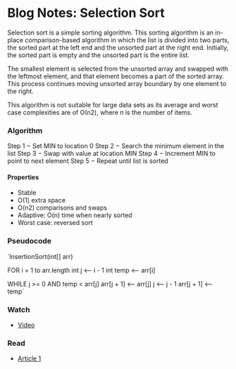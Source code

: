 ﻿# Blog Notes: Selection Sort
Selection sort is a simple sorting algorithm. This sorting algorithm is an in-place comparison-based algorithm in which the list is divided into two parts, the sorted part at the left end and the unsorted part at the right end. Initially, the sorted part is empty and the unsorted part is the entire list.

The smallest element is selected from the unsorted array and swapped with the leftmost element, and that element becomes a part of the sorted array. This process continues moving unsorted array boundary by one element to the right.

This algorithm is not suitable for large data sets as its average and worst case complexities are of Ο(n2), where n is the number of items.

### Algorithm
Step 1 − Set MIN to location 0
Step 2 − Search the minimum element in the list
Step 3 − Swap with value at location MIN
Step 4 − Increment MIN to point to next element
Step 5 − Repeat until list is sorted

#### Properties
* Stable
* O(1) extra space
* O(n2) comparisons and swaps
* Adaptive: O(n) time when nearly sorted
* Worst case: reversed sort

### Pseudocode
`InsertionSort(int[] arr)
  
  FOR i = 1 to arr.length
    int j <-- i - 1
    int temp <-- arr[i]
  
  WHILE j >= 0 AND temp < arr[j]
    arr[j + 1] <-- arr[j]
    j <-- j - 1
    arr[j + 1] <-- temp`
    
### Watch
- [Video](https://www.youtube.com/watch?v=g-PGLbMth_g)

### Read

- [Article 1](https://www.tutorialspoint.com/data_structures_algorithms/selection_sort_algorithm.htm)
